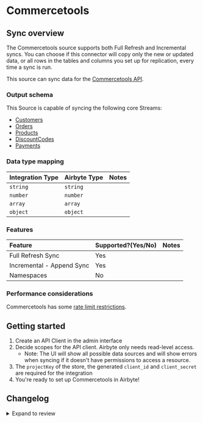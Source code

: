 # Commercetools

## Sync overview

The Commercetools source supports both Full Refresh and Incremental syncs. You can choose if this connector will copy only the new or updated data, or all rows in the tables and columns you set up for replication, every time a sync is run.

This source can sync data for the [Commercetools API](https://docs.commercetools.com/api/).

### Output schema

This Source is capable of syncing the following core Streams:

- [Customers](https://docs.commercetools.com/api/projects/customers)
- [Orders](https://docs.commercetools.com/api/projects/orders)
- [Products](https://docs.commercetools.com/api/projects/products)
- [DiscountCodes](https://docs.commercetools.com/api/projects/discountCodes)
- [Payments](https://docs.commercetools.com/api/projects/payments)

### Data type mapping

| Integration Type | Airbyte Type | Notes |
| :--------------- | :----------- | :---- |
| `string`         | `string`     |       |
| `number`         | `number`     |       |
| `array`          | `array`      |       |
| `object`         | `object`     |       |

### Features

| Feature                   | Supported?\(Yes/No\) | Notes |
| :------------------------ | :------------------- | :---- |
| Full Refresh Sync         | Yes                  |       |
| Incremental - Append Sync | Yes                  |       |
| Namespaces                | No                   |       |

### Performance considerations

Commercetools has some [rate limit restrictions](https://docs.commercetools.com/api/limits).

## Getting started

1. Create an API Client in the admin interface
2. Decide scopes for the API client. Airbyte only needs read-level access.
   - Note: The UI will show all possible data sources and will show errors when syncing if it doesn't have permissions to access a resource.
3. The `projectKey` of the store, the generated `client_id` and `client_secret` are required for the integration
4. You're ready to set up Commercetools in Airbyte!

## Changelog

<details>
  <summary>Expand to review</summary>

| Version | Date       | Pull Request                                             | Subject                               |
| :------ | :--------- | :------------------------------------------------------- | :------------------------------------ |
| 0.2.21 | 2024-10-28 | [47112](https://github.com/airbytehq/airbyte/pull/47112) | Update dependencies |
| 0.2.20 | 2024-10-12 | [46779](https://github.com/airbytehq/airbyte/pull/46779) | Update dependencies |
| 0.2.19 | 2024-10-05 | [46497](https://github.com/airbytehq/airbyte/pull/46497) | Update dependencies |
| 0.2.18 | 2024-09-28 | [46103](https://github.com/airbytehq/airbyte/pull/46103) | Update dependencies |
| 0.2.17 | 2024-09-21 | [45778](https://github.com/airbytehq/airbyte/pull/45778) | Update dependencies |
| 0.2.16 | 2024-09-14 | [45552](https://github.com/airbytehq/airbyte/pull/45552) | Update dependencies |
| 0.2.15 | 2024-09-07 | [45287](https://github.com/airbytehq/airbyte/pull/45287) | Update dependencies |
| 0.2.14 | 2024-08-31 | [45022](https://github.com/airbytehq/airbyte/pull/45022) | Update dependencies |
| 0.2.13 | 2024-08-24 | [44744](https://github.com/airbytehq/airbyte/pull/44744) | Update dependencies |
| 0.2.12 | 2024-08-17 | [44209](https://github.com/airbytehq/airbyte/pull/44209) | Update dependencies |
| 0.2.11 | 2024-08-12 | [43770](https://github.com/airbytehq/airbyte/pull/43770) | Update dependencies |
| 0.2.10 | 2024-08-03 | [43131](https://github.com/airbytehq/airbyte/pull/43131) | Update dependencies |
| 0.2.9 | 2024-07-27 | [42673](https://github.com/airbytehq/airbyte/pull/42673) | Update dependencies |
| 0.2.8 | 2024-07-20 | [42330](https://github.com/airbytehq/airbyte/pull/42330) | Update dependencies |
| 0.2.7 | 2024-07-13 | [41849](https://github.com/airbytehq/airbyte/pull/41849) | Update dependencies |
| 0.2.6 | 2024-07-10 | [41396](https://github.com/airbytehq/airbyte/pull/41396) | Update dependencies |
| 0.2.5 | 2024-07-06 | [40781](https://github.com/airbytehq/airbyte/pull/40781) | Update dependencies |
| 0.2.4 | 2024-06-25 | [40418](https://github.com/airbytehq/airbyte/pull/40418) | Update dependencies |
| 0.2.3 | 2024-06-22 | [40198](https://github.com/airbytehq/airbyte/pull/40198) | Update dependencies |
| 0.2.2 | 2024-06-04 | [38995](https://github.com/airbytehq/airbyte/pull/38995) | [autopull] Upgrade base image to v1.2.1 |
| 0.2.1 | 2024-05-21 | [38522](https://github.com/airbytehq/airbyte/pull/38522) | [autopull] base image + poetry + up_to_date |
| 0.2.0 | 2023-08-24 | [29384](https://github.com/airbytehq/airbyte/pull/29384) | Migrate to low code |
| 0.1.1 | 2023-08-23 | [5957](https://github.com/airbytehq/airbyte/pull/5957) | Fix schemas |
| 0.1.0 | 2021-08-19 | [5957](https://github.com/airbytehq/airbyte/pull/5957) | Initial Release. Source Commercetools |

</details>
